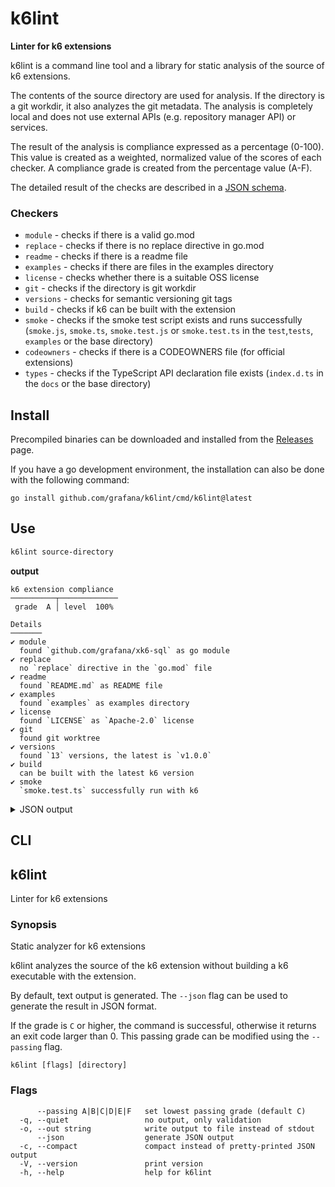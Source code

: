 <h1 name="title">k6lint</h1>

**Linter for k6 extensions**

k6lint is a command line tool and a library for static analysis of the source of k6 extensions.

The contents of the source directory are used for analysis. If the directory is a git workdir, it also analyzes the git metadata. The analysis is completely local and does not use external APIs (e.g. repository manager API) or services.

The result of the analysis is compliance expressed as a percentage (0-100). This value is created as a weighted, normalized value of the scores of each checker. A compliance grade is created from the percentage value (A-F).

The detailed result of the checks are described in a [JSON schema](https://grafana.github.io/k6lint/compliance.schema.json).

### Checkers

  - `module` - checks if there is a valid go.mod
  - `replace` - checks if there is no replace directive in go.mod
  - `readme` - checks if there is a readme file
  - `examples` - checks if there are files in the examples directory
  - `license` - checks whether there is a suitable OSS license
  - `git` - checks if the directory is git workdir
  - `versions` - checks for semantic versioning git tags
  - `build` - checks if k6 can be built with the extension
  - `smoke` - checks if the smoke test script exists and runs successfully (`smoke.js`, `smoke.ts`, `smoke.test.js` or `smoke.test.ts` in the `test`,`tests`, `examples` or the base directory)
  - `codeowners` - checks if there is a CODEOWNERS file (for official extensions)
  - `types` - checks if the TypeScript API declaration file exists (`index.d.ts` in the `docs` or the base directory)

## Install

Precompiled binaries can be downloaded and installed from the [Releases](https://github.com/grafana/k6lint/releases) page.

If you have a go development environment, the installation can also be done with the following command:

```
go install github.com/grafana/k6lint/cmd/k6lint@latest
```

## Use

```bash
k6lint source-directory
```

**output**

```text file=docs/example.txt
k6 extension compliance
──────────┬─────────────
 grade  A │ level  100% 

Details
───────
✔ module              
  found `github.com/grafana/xk6-sql` as go module
✔ replace             
  no `replace` directive in the `go.mod` file
✔ readme              
  found `README.md` as README file
✔ examples            
  found `examples` as examples directory
✔ license             
  found `LICENSE` as `Apache-2.0` license
✔ git                 
  found git worktree
✔ versions            
  found `13` versions, the latest is `v1.0.0`
✔ build               
  can be built with the latest k6 version
✔ smoke               
  `smoke.test.ts` successfully run with k6

```

<details>
<summary>JSON output</summary>

```json file=docs/example.json
{
  "checks": [
    {
      "details": "found `github.com/grafana/xk6-sql` as go module",
      "id": "module",
      "passed": true
    },
    {
      "details": "no `replace` directive in the `go.mod` file",
      "id": "replace",
      "passed": true
    },
    {
      "details": "found `README.md` as README file",
      "id": "readme",
      "passed": true
    },
    {
      "details": "found `examples` as examples directory",
      "id": "examples",
      "passed": true
    },
    {
      "details": "found `LICENSE` as `Apache-2.0` license",
      "id": "license",
      "passed": true
    },
    {
      "details": "found git worktree",
      "id": "git",
      "passed": true
    },
    {
      "details": "found `13` versions, the latest is `v1.0.0`",
      "id": "versions",
      "passed": true
    },
    {
      "details": "can be built with the latest k6 version",
      "id": "build",
      "passed": true
    },
    {
      "details": "`smoke.test.ts` successfully run with k6",
      "id": "smoke",
      "passed": true
    }
  ],
  "grade": "A",
  "level": 100,
  "timestamp": 1731058317
}
```
</details>

## CLI

<!-- #region cli -->
## k6lint

Linter for k6 extensions

### Synopsis

Static analyzer for k6 extensions

k6lint analyzes the source of the k6 extension without building a k6 executable with the extension.

By default, text output is generated. The `--json` flag can be used to generate the result in JSON format.

If the grade is `C` or higher, the command is successful, otherwise it returns an exit code larger than 0.
This passing grade can be modified using the `--passing` flag.


```
k6lint [flags] [directory]
```

### Flags

```
      --passing A|B|C|D|E|F   set lowest passing grade (default C)
  -q, --quiet                 no output, only validation
  -o, --out string            write output to file instead of stdout
      --json                  generate JSON output
  -c, --compact               compact instead of pretty-printed JSON output
  -V, --version               print version
  -h, --help                  help for k6lint
```

<!-- #endregion cli -->
